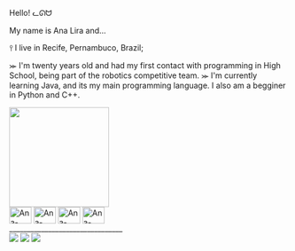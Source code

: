 Hello! ᓚᘏᗢ

My name is Ana Lira and...

⫯ I live in Recife, Pernambuco, Brazil;

⪼ I'm twenty years old and had my first contact with programming in High School, being part of the robotics competitive team.
⪼ I'm currently learning Java, and its my main programming language. I also am a begginer in Python and C++.

  <div>
  <img height="180cm" src="https://github-readme-stats.vercel.app/api?username=ashtarts&show_icons=true&theme=dark&include_all_commits=true&count_private=true"/>
     
    
  
  <div>
  <img align="center" alt="Ana-Java" height="30" width="40" src="https://cdn.jsdelivr.net/gh/devicons/devicon/icons/java/java-original.svg" />
  <img align="center" alt="Ana-Java" height="30" width="40" src="https://cdn.jsdelivr.net/gh/devicons/devicon/icons/python/python-original-wordmark.svg" />
  <img align="center" alt="Ana-Java" height="30" width="40" src="https://cdn.jsdelivr.net/gh/devicons/devicon/icons/c/c-original.svg" />
  <img align="center" alt="Ana-Java" height="30" width="40" src="https://cdn.jsdelivr.net/gh/devicons/devicon/icons/canva/canva-original.svg" />
    <div>
  ________________________________
 
    
 <div>
   <a href="https://www.instagram.com/ashtarts" target="blank"><img src="https://img.shields.io/badge/Instagram-E4405F?style=for-the-badge&logo=instagram&logoColor=white" target="blank"></a>
   <a href="mailto:anadelira1001@gmail.com" target="blank"><img src="https://img.shields.io/badge/Gmail-D14836?style=for-the-badge&logo=gmail&logoColor=white" target="blank"></a>
   <a href="https://www.linkedin.com/in/ana-lira-1103b7246/" target="blank"><img src="https://img.shields.io/badge/LinkedIn-0077B5?style=for-the-badge&logo=linkedin&logoColor=white" target="blank"></a>
 
   

 
   
          
                                                                                                                                    

